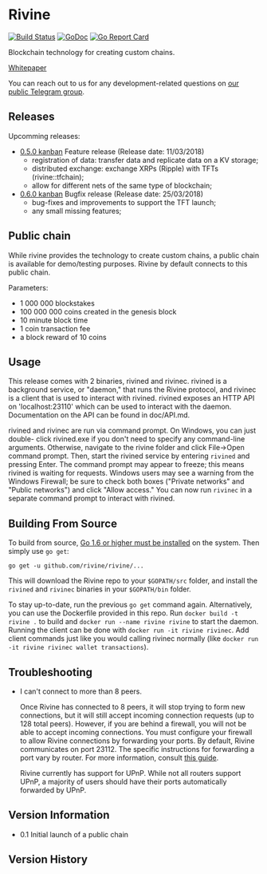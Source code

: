 Rivine
======

[![Build Status](https://travis-ci.org/rivine/rivine.svg?branch=master)](https://travis-ci.org/rivine/rivine)
[![GoDoc](https://godoc.org/github.com/rivine/rivine?status.svg)](https://godoc.org/github.com/rivine/rivine)
[![Go Report Card](https://goreportcard.com/badge/github.com/rivine/rivine)](https://goreportcard.com/report/github.com/rivine/rivine)

Blockchain technology for creating custom chains.

[Whitepaper](doc/whitepaper.md)

You can reach out to us for any development-related questions on [our public Telegram group]( https://t.me/joinchat/Ewnq40uPqktft85XgiT9PA).

Releases
--------

Upcomming releases:

+ [0.5.0 kanban](https://waffle.io/rivine/home?milestone=0.5%20features%20required%20to%20launch%20tfchain) Feature release (Release date: 11/03/2018)
  + registration of data: transfer data and replicate data on a KV storage;
  + distributed exchange: exchange XRPs (Ripple) with TFTs (rivine::tfchain);
  + allow for different nets of the same type of blockchain;
+ [0.6.0 kanban](https://waffle.io/rivine/home?milestone=0.6%20pre-launch) Bugfix release (Release date: 25/03/2018)
  + bug-fixes and improvements to support the TFT launch;
  + any small missing features;

Public chain
------------

While rivine provides the technology to create custom chains, a public chain is available for
demo/testing purposes. Rivine by default connects to this public chain.

Parameters:
* 1 000 000 blockstakes
* 100 000 000 coins created in the genesis block
* 10 minute block time
* 1 coin transaction fee
* a block reward of 10 coins

Usage
-----

This release comes with 2 binaries, rivined and rivinec. rivined is a background
service, or "daemon," that runs the Rivine protocol, and rivinec is a client that is
used to interact with rivined. rivined exposes an HTTP API on 'localhost:23110' which
can be used to interact with the daemon. Documentation on the API can be found in doc/API.md.

rivined and rivinec are run via command prompt. On Windows, you can just double-
click rivined.exe if you don't need to specify any command-line arguments.
Otherwise, navigate to the rivine folder and click File->Open command prompt.
Then, start the rivined service by entering `rivined` and pressing Enter. The
command prompt may appear to freeze; this means rivined is waiting for requests.
Windows users may see a warning from the Windows Firewall; be sure to check
both boxes ("Private networks" and "Public networks") and click "Allow
access." You can now run `rivinec` in a separate command prompt to interact with
rivined.

Building From Source
--------------------

To build from source, [Go 1.6 or higher must be installed](https://golang.org/doc/install)
on the system. Then simply use `go get`:

```
go get -u github.com/rivine/rivine/...
```

This will download the Rivine repo to your `$GOPATH/src` folder, and install the
`rivined` and `rivinec` binaries in your `$GOPATH/bin` folder.

To stay up-to-date, run the previous `go get` command again. Alternatively, you
can use the Dockerfile provided in this repo. Run `docker build -t rivine .`
to build and `docker run --name rivine rivine` to start the daemon.
Running the client can be done with `docker run -it rivine rivinec`.
Add client commands just like you would calling rivinec normally (like `docker run -it rivine rivinec wallet transactions`).


Troubleshooting
---------------

- I can't connect to more than 8 peers.

  Once Rivine has connected to 8 peers, it will stop trying to form new
  connections, but it will still accept incoming connection requests (up to 128
  total peers). However, if you are behind a firewall, you will not be able to
  accept incoming connections. You must configure your firewall to allow Rivine
  connections by forwarding your ports. By default, Rivine communicates on port
  23112. The specific instructions for forwarding a port vary by
  router. For more information, consult [this guide](http://portfoward.com).

  Rivine currently has support for UPnP. While not all routers support UPnP, a
  majority of users should have their ports automatically forwarded by UPnP.


Version Information
-------------------
* 0.1    Initial launch of a public chain

Version History
---------------
